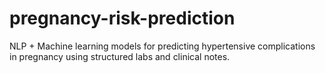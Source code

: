 # pregnancy-risk-prediction
NLP + Machine learning models for predicting hypertensive complications in pregnancy using structured labs and clinical notes.
